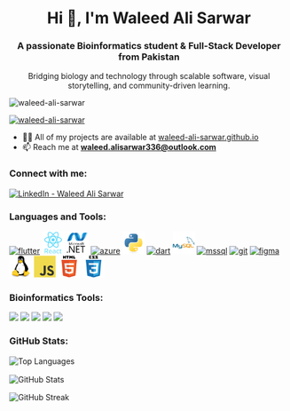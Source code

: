 <h1 align="center">Hi 👋, I'm Waleed Ali Sarwar</h1>
<h3 align="center">A passionate Bioinformatics student & Full-Stack Developer from Pakistan</h3>

<p align="center">
  Bridging biology and technology through scalable software, visual storytelling, and community-driven learning.
</p>

<p align="left"> 
  <img src="https://komarev.com/ghpvc/?username=waleed-ali-sarwar&label=Profile%20views&color=0e75b6&style=flat" alt="waleed-ali-sarwar" /> 
</p>

<p align="left"> 
  <a href="https://github.com/ryo-ma/github-profile-trophy">
    <img src="https://github-profile-trophy.vercel.app/?username=waleed-ali-sarwar&theme=tokyonight&margin-w=15&margin-h=15" alt="waleed-ali-sarwar" />
  </a> 
</p>

- 👨‍💻 All of my projects are available at [waleed-ali-sarwar.github.io](https://waleed-ali-sarwar.github.io)
- 📫 Reach me at **waleed.alisarwar336@outlook.com**

<h3 align="left">Connect with me:</h3>
<p align="left">
  <a href="https://linkedin.com/in/waleed-ali-sarwar" target="blank">
    <img align="center" src="https://raw.githubusercontent.com/rahuldkjain/github-profile-readme-generator/master/src/images/icons/Social/linked-in-alt.svg" alt="LinkedIn - Waleed Ali Sarwar" height="30" width="40" />
  </a>
</p>

<h3 align="left">Languages and Tools:</h3>
<p align="left">
  <a href="https://flutter.dev" target="_blank"><img src="https://www.vectorlogo.zone/logos/flutterio/flutterio-icon.svg" alt="flutter" width="40" height="40"/></a>
  <a href="https://reactjs.org/" target="_blank"><img src="https://raw.githubusercontent.com/devicons/devicon/master/icons/react/react-original-wordmark.svg" alt="react" width="40" height="40"/></a>
  <a href="https://dotnet.microsoft.com/" target="_blank"><img src="https://raw.githubusercontent.com/devicons/devicon/master/icons/dot-net/dot-net-original-wordmark.svg" alt="dotnet" width="40" height="40"/></a>
  <a href="https://azure.microsoft.com/en-in/" target="_blank"><img src="https://www.vectorlogo.zone/logos/microsoft_azure/microsoft_azure-icon.svg" alt="azure" width="40" height="40"/></a>
  <a href="https://www.python.org" target="_blank"><img src="https://raw.githubusercontent.com/devicons/devicon/master/icons/python/python-original.svg" alt="python" width="40" height="40"/></a>
  <a href="https://dart.dev" target="_blank"><img src="https://www.vectorlogo.zone/logos/dartlang/dartlang-icon.svg" alt="dart" width="40" height="40"/></a>
  <a href="https://www.mysql.com/" target="_blank"><img src="https://raw.githubusercontent.com/devicons/devicon/master/icons/mysql/mysql-original-wordmark.svg" alt="mysql" width="40" height="40"/></a>
  <a href="https://www.microsoft.com/en-us/sql-server" target="_blank"><img src="https://www.svgrepo.com/show/303229/microsoft-sql-server-logo.svg" alt="mssql" width="40" height="40"/></a>
  <a href="https://git-scm.com/" target="_blank"><img src="https://www.vectorlogo.zone/logos/git-scm/git-scm-icon.svg" alt="git" width="40" height="40"/></a>
  <a href="https://www.figma.com/" target="_blank"><img src="https://www.vectorlogo.zone/logos/figma/figma-icon.svg" alt="figma" width="40" height="40"/></a>
  <a href="https://www.linux.org/" target="_blank"><img src="https://raw.githubusercontent.com/devicons/devicon/master/icons/linux/linux-original.svg" alt="linux" width="40" height="40"/></a>
  <a href="https://developer.mozilla.org/en-US/docs/Web/JavaScript" target="_blank"><img src="https://raw.githubusercontent.com/devicons/devicon/master/icons/javascript/javascript-original.svg" alt="javascript" width="40" height="40"/></a>
  <a href="https://www.w3.org/html/" target="_blank"><img src="https://raw.githubusercontent.com/devicons/devicon/master/icons/html5/html5-original-wordmark.svg" alt="html5" width="40" height="40"/></a>
  <a href="https://www.w3schools.com/css/" target="_blank"><img src="https://raw.githubusercontent.com/devicons/devicon/master/icons/css3/css3-original-wordmark.svg" alt="css3" width="40" height="40"/></a>
</p>

<h3 align="left">Bioinformatics Tools:</h3>
<p align="left">
  <img src="https://img.shields.io/badge/BLAST-006699?style=for-the-badge&logoColor=white" />
  <img src="https://img.shields.io/badge/ClustalW-228B22?style=for-the-badge&logoColor=white" />
  <img src="https://img.shields.io/badge/Chimera-8B0000?style=for-the-badge&logoColor=white" />
  <img src="https://img.shields.io/badge/MEGA11-1E90FF?style=for-the-badge&logoColor=white" />
  <img src="https://img.shields.io/badge/Ligplot++-4B0082?style=for-the-badge&logoColor=white" />
</p>

<h3 align="left">GitHub Stats:</h3>
<p><img align="center" src="https://github-readme-stats.vercel.app/api/top-langs?username=waleed-ali-sarwar&show_icons=true&locale=en&layout=compact&theme=tokyonight" alt="Top Languages" /></p>
<p><img align="center" src="https://github-readme-stats.vercel.app/api?username=waleed-ali-sarwar&show_icons=true&theme=tokyonight&hide_title=true" alt="GitHub Stats" /></p>
<p><img align="center" src="https://streak-stats.demolab.com/?user=waleed-ali-sarwar&theme=tokyonight" alt="GitHub Streak" /></p>
